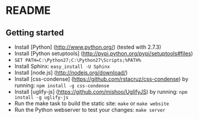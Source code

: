 README
======

Getting started
---------------

* Install [Python] (http://www.python.org/) (tested with 2.7.3)
* Install [Python setuptools] (http://pypi.python.org/pypi/setuptools#files)
* `SET PATH=C:\Python27;C:\Python27\Scripts;%PATH%`
* Install Sphinx: `easy_install -U Sphinx`
* Install [node.js] (http://nodejs.org/download/)
* Install [css-condense] (https://github.com/rstacruz/css-condense) by running: `npm install -g css-condense`
* Install [uglify-js] (https://github.com/mishoo/UglifyJS) by running: `npm install -g uglify-js`
* Run the make task to build the static site: `make` or `make website`
* Run the Python webserver to test your changes: `make server`
